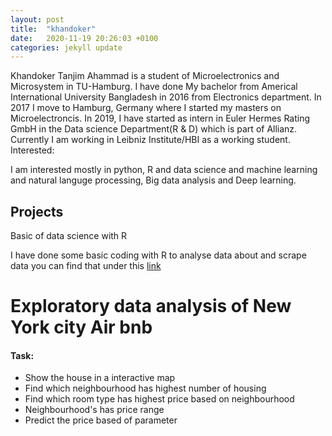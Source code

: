 ```yaml
---
layout: post
title:  "khandoker"
date:   2020-11-19 20:26:03 +0100
categories: jekyll update
---
```

Khandoker Tanjim Ahammad is a student of Microelectronics and Microsystem in TU-Hamburg. I have done My bachelor from Americal International University Bangladesh in 2016 from Electronics department. In 2017 I move to Hamburg, Germany where I started my masters on Microelectroncis. In 2019, I have started as intern in Euler Hermes Rating GmbH in the Data science Department(R & D) which is part of Allianz. Currently I am working in Leibniz Institute/HBI as a working student.
Interested:

I am interested mostly in python, R and data science and machine learning and natural languge processing, Big data analysis and Deep learning.

## Projects

Basic of data science with R

I have done some basic coding with R to analyse data about and scrape data you can find that under this [link](https://tuhhstartupengineers.github.io/ds_basics-Khandoker09/)

# Exploratory data analysis of New York city Air bnb
#### Task:
- Show the house in a interactive map
- Find which neighbourhood 	has highest number of housing 
- Find which room type has highest price based on neighbourhood 
- Neighbourhood's has price range 
- Predict the price based of parameter 


